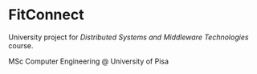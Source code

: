 # FitConnect
University project for *Distributed Systems and Middleware Technologies* course.

MSc Computer Engineering @ University of Pisa
